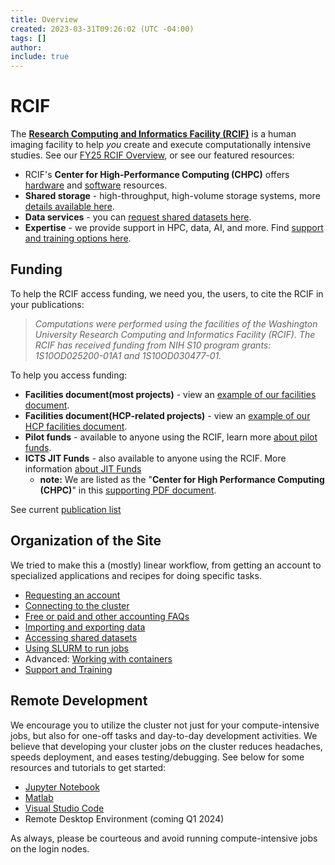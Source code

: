 ```yaml
---
title: Overview
created: 2023-03-31T09:26:02 (UTC -04:00)
tags: []
author:
include: true
---
```

# RCIF
The [**Research Computing and Informatics Facility (RCIF)**](https://www.mir.wustl.edu/research/core-resources/research-computing-and-informatics-facility/)
is a human imaging facility to help *you* create and execute computationally intensive studies. See our [FY25 RCIF Overview](https://wustl.box.com/s/5ga479573mw0emxukivtbfnpuncxsvx1), or see our featured resources:
- RCIF's **Center for High-Performance Computing (CHPC)** offers [hardware](system-info/hpc-hardware.md) and [software](software/software.md) resources.
- **Shared storage** - high-throughput, high-volume storage systems, more [details available here](getting-started/storage-systems.md).
- **Data services** - you can [request shared datasets here](getting-started/rcif-shared-datasets.md).
- **Expertise** - we provide support in HPC, data, AI, and more. Find [support and training options here](getting-started/training-and-support.md).

## Funding
To help the RCIF access funding, we need you, the users, to cite the RCIF in your publications:
> _Computations were performed using the facilities of the Washington University Research Computing and Informatics Facility (RCIF). The RCIF has received funding from NIH S10 program grants: 1S10OD025200-01A1 and 1S10OD030477-01._

To help you access funding:
- **Facilities document(most projects)** - view an [example of our facilities document](system-info/facilities-doc.md).
- **Facilities document(HCP-related projects)** - view an [example of our HCP facilities document](system-info/facilities-doc-hcp.md).
- **Pilot funds** - available to anyone using the RCIF, learn more [about pilot funds](https://www.mir.wustl.edu/research/core-resources/pilot-funds/).
- **ICTS JIT Funds** - also available to anyone using the RCIF. More information [about JIT Funds](https://icts.wustl.edu/funding/just-in-time-jit/)
    - **note:** We are listed as the "**Center for High Performance Computing (CHPC)**" in this [supporting PDF document](https://wustl.box.com/s/umpd5cel70codg1x0wpxf599p4p8827a).

See current [publication list](publications.md)

## Organization of the Site
We tried to make this a (mostly) linear workflow, from getting an account to specialized applications and recipes for doing specific tasks.
- [Requesting an account](getting-started/applying-for-a-user-account.md)
- [Connecting to the cluster](getting-started/connect-to-login-nodes.md)
- [Free or paid and other accounting FAQs](getting-started/faqs-accounting.md)
- [Importing and exporting data](getting-started/import-export-data.md)
- [Accessing shared datasets](getting-started/rcif-shared-datasets.md)
- [Using SLURM to run jobs](getting-started/slurm-basics.md)
- Advanced: [Working with containers](getting-started/working-with-containers.md)
- [Support and Training](getting-started/training-and-support.md)

## Remote Development
We encourage you to utilize the cluster not just for your compute-intensive jobs, but also for one-off tasks and day-to-day development activities. We believe that developing your cluster jobs _on_ the cluster reduces headaches, speeds deployment, and eases testing/debugging. See below for some resources and tutorials to get started:

- [Jupyter Notebook](software/jupyter-notebook.md)
- [Matlab](software/matlabinteractive.md)
- [Visual Studio Code](software/visual-studio-code.md)
- Remote Desktop Environment (coming Q1 2024)

As always, please be courteous and avoid running compute-intensive jobs on the login nodes.
